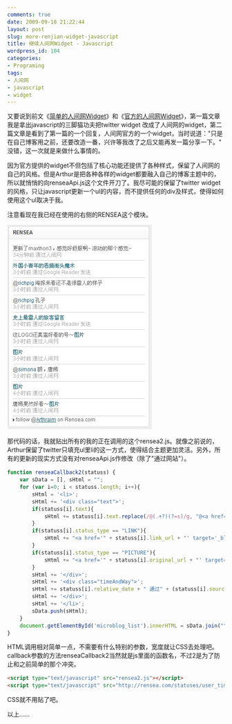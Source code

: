 ```yaml
---
comments: true
date: 2009-09-18 21:22:44
layout: post
slug: more-renjian-widget-javascript
title: 继续人间网Widget - Javascript
wordpress_id: 104
categories:
- Programing
tags:
- 人间网
- javascript
- widget
---
```





又要说到前文《[简单的人间网Widget](http://arthraim.cn/post/2009/09/100.html)》和《[官方的人间网Widget](http://arthraim.cn/post/2009/09/103.html)》，第一篇文章我是拿出javascript的三脚猫功夫把twitter widget 改成了人间网的widget，第二篇文章是看到了第一篇的一个回复，人间网官方的一个widget，当时说道："只是在自己博客用之前，还要改造一番，兴许等我改了之后又能再发一篇分享一下。" 没错，这一次就是来做什么事情的。




因为官方提供的widget不但包括了核心功能还提供了各种样式，保留了人间网的自己的风格。但是Arthur是把各种各样的widget都要融入自己的博客主题中的，所以就悄悄的向renseaApi.js这个文件开刀了。我尽可能的保留了twitter widget的风格，只让javascript更新一个ul的内容，而不提供任何的div及样式，使得如何使用这个ul取决于我。




注意看现在我已经在使用的右侧的RENSEA这个模块。




[![](/images/uploads/zb/2009-09-18_rensea_widget.jpg)](/images/uploads/zb/2009-09-18_rensea_widget.jpg)




那代码的话，我就贴出所有的我的正在调用的这个rensea2.js。就像之前说的，Arthur保留了twitter只填充ul里li的这一方式，使得结合主题更加灵活。另外，所有的更新的现实方式没有对renseaApi.js作修改（除了"通过网站"）。



```js
function renseaCallback2(statuss) {
    var sData = [], sHtml = "";
    for (var i=0; i < statuss.length; i++){
        sHtml = '<li>';
        sHtml += '<div class="text">';
        if(statuss[i].text){
            sHtml += statuss[i].text.replace(/@(.+?)(?=s)/g, "@<a href='http://rensea.com/$1' target='_blank'>$1</a>");
        }
        if(statuss[i].status_type == "LINK"){
            sHtml += "<a href='" + statuss[i].link_url + "' target='_blank'>" + (statuss[i].link_title||statuss[i].link_desc) + "</a>";
        }
        if(statuss[i].status_type == "PICTURE"){
            sHtml += "<a href='" + statuss[i].original_url + "' target='_blank'>图片</a>";
        }
        sHtml += '</div>';
        sHtml += '<div class="timeAndWay">';
        sHtml += statuss[i].relative_date + " 通过" + (statuss[i].source=="网站"?"人间网":statuss[i].source);
        sHtml += '</div>';
        sHtml += '</li>';
        sData.push(sHtml);
    }
    document.getElementById('microblog_list').innerHTML = sData.join("");
}
```



HTML调用相对简单一点，不需要有什么特别的参数，宽度就让CSS去处理吧。callback参数的方法renseaCallback2当然就是js里面的函数名，不过2是为了防止和之前简单的那个冲突。



```html
<script type="text/javascript" src="rensea2.js"></script>
<script type="text/javascript" src="http://rensea.com/statuses/user_timeline/arthraim.json?count=10&callback=renseaCallback2"></script>
```





CSS就不用贴了吧。




以上……
